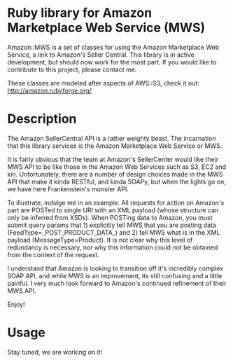 Ruby library for Amazon Marketplace Web Service (MWS)
=====================================================

Amazon::MWS is a set of classes for using the Amazon Marketplace Web Service, a link to Amazon's Seller Central.
This library is in active development, but should now work for the most part. If you would like to contribute to this project, please contact me.

These classes are modeled after aspects of AWS::S3, check it out: http://amazon.rubyforge.org/

Description
===========

The Amazon SellerCentral API is a rather weighty beast. The incarnation that this library services is the Amazon Marketplace Web Service or MWS. 

It is fairly obvious that the team at Amazon's SellerCenter would like their MWS API to be like those in the Amazon Web Services such as S3, EC2 and kin. Unfortunately, there are a number of design choices made in the MWS API that make it kinda RESTful, and kinda SOAPy, but when the lights go on, we have here Frankenstein's monster API.

To illustrate, indulge me in an example. All requests for action on Amazon's part are POSTed to single URI with an XML payload (whose structure can only be inferred from XSDs). When POSTing data to Amazon, you must submit query params that 1) explicitly tell MWS that you are posting data (FeedType=\_POST\_PRODUCT\_DATA\_) and 2) tell MWS what is in the XML payload (MessageType=Product). It is not clear why this level of redundancy is necessary, nor why this information could not be obtained from the context of the request.

I understand that Amazon is looking to transition off it's incredibly complex SOAP API, and while MWS is an improvement, its still confusing and a little painful. I very much look forward to Amazon's continued refinement of their MWS API.

Enjoy!

Usage
===========

Stay tuned, we are working on it!